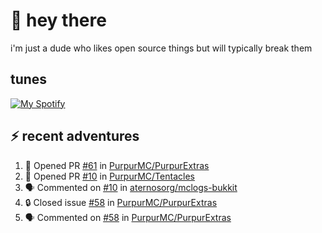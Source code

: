 # :wave: hey there 
i'm just a dude who likes open source things but will typically break them
## tunes
[![My Spotify](https://spotify-github-profile.vercel.app/api/view?uid=ryano_1310&cover_image=false&theme=default&bar_color=53b14f&bar_color_cover=true)](https://spotify-github-profile.vercel.app/api/view?uid=ryano_1310&redirect=true)
## ⚡ recent adventures

<!--START_SECTION:activity-->
1. 💪 Opened PR [#61](https://github.com/PurpurMC/PurpurExtras/pull/61) in [PurpurMC/PurpurExtras](https://github.com/PurpurMC/PurpurExtras)
2. 💪 Opened PR [#10](https://github.com/PurpurMC/Tentacles/pull/10) in [PurpurMC/Tentacles](https://github.com/PurpurMC/Tentacles)
3. 🗣 Commented on [#10](https://github.com/aternosorg/mclogs-bukkit/issues/10) in [aternosorg/mclogs-bukkit](https://github.com/aternosorg/mclogs-bukkit)
4. 🔒 Closed issue [#58](https://github.com/PurpurMC/PurpurExtras/issues/58) in [PurpurMC/PurpurExtras](https://github.com/PurpurMC/PurpurExtras)
5. 🗣 Commented on [#58](https://github.com/PurpurMC/PurpurExtras/issues/58) in [PurpurMC/PurpurExtras](https://github.com/PurpurMC/PurpurExtras)
<!--END_SECTION:activity-->
